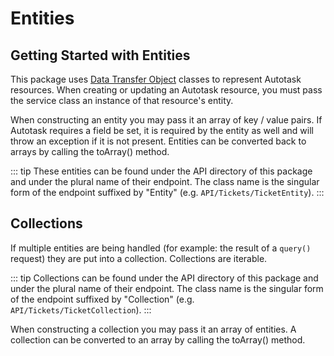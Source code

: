 # Entities

## Getting Started with Entities
This package uses [Data Transfer Object](https://github.com/spatie/data-transfer-object) classes to represent Autotask resources. When creating or updating an Autotask resource, you must pass the service class an instance of that resource's entity.

When constructing an entity you may pass it an array of key / value pairs. If Autotask requires a field be set, it is required by the entity as well and will throw an exception if it is not present. Entities can be converted back to arrays by calling the toArray() method.

::: tip
These entities can be found under the API directory of this package and under the plural name of their endpoint. The class name is the singular form of the endpoint suffixed by "Entity" (e.g. `API/Tickets/TicketEntity`).
:::

## Collections
If multiple entities are being handled (for example: the result of a `query()` request) they are put into a collection. Collections are iterable.

::: tip
Collections can be found under the API directory of this package and under the plural name of their endpoint. The class name is the singular form of the endpoint suffixed by "Collection" (e.g. `API/Tickets/TicketCollection`).
:::

When constructing a collection you may pass it an array of entities. A collection can be converted to an array by calling the toArray() method.
